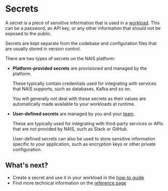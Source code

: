 # Secrets

A secret is a piece of sensitive information that is used in a [workload](workloads/README.md).
This can be a password, an API key, or any other information that should not be exposed to the public.

Secrets are kept separate from the codebase and configuration files that are usually stored in version control.

There are two types of secrets on the NAIS platform:

- **Platform-provided secrets** are provisioned and managed by the platform.

    These typically contain credentials used for integrating with services that NAIS supports, such as databases, Kafka and so on.

    You will generally not deal with these secrets as their values are automatically made available to your workloads at runtime.

- **User-defined secrets** are managed by you and your [team](team.md).

    These are typically used for integrating with third-party services or APIs that are not provided by NAIS, such as Slack or GitHub.

    User-defined secrets can also be used to store sensitive information specific to your application, such as encryption keys or other private configuration.

## What's next?

- Create a secret and use it in your workload in the [how-to guide](../how-to-guides/secrets.md)
- Find more technical information on the [reference page](../reference/secrets.md)
